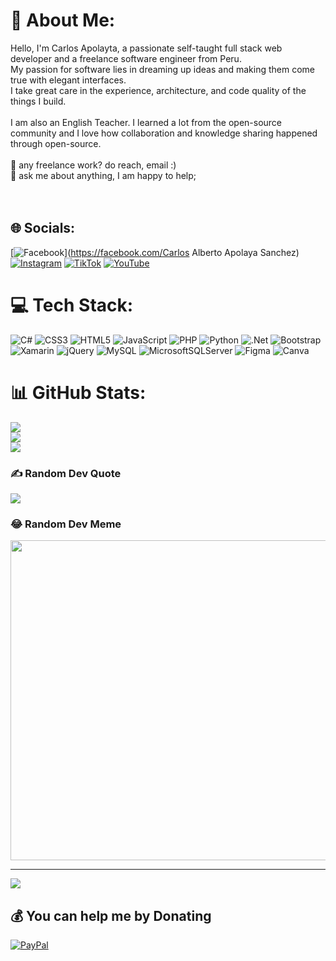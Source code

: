 # 💫 About Me:
Hello, I'm Carlos Apolayta, a passionate self-taught full stack web developer and a freelance software engineer from Peru. <br>My passion for software lies in dreaming up ideas and making them come true with elegant interfaces.<br>I take great care in the experience, architecture, and code quality of the things I build.<br><br>I am also an English Teacher. I learned a lot from the open-source community and I love how collaboration and knowledge sharing happened through open-source.<br><br>💼 any freelance work? do reach, email :)<br>💬 ask me about anything, I am happy to help;<br><br><br>         


## 🌐 Socials:
[![Facebook](https://img.shields.io/badge/Facebook-%231877F2.svg?logo=Facebook&logoColor=white)](https://facebook.com/Carlos Alberto Apolaya Sanchez) [![Instagram](https://img.shields.io/badge/Instagram-%23E4405F.svg?logo=Instagram&logoColor=white)](https://instagram.com/_myenglishbro) [![TikTok](https://img.shields.io/badge/TikTok-%23000000.svg?logo=TikTok&logoColor=white)](https://tiktok.com/@myenglishbroo) [![YouTube](https://img.shields.io/badge/YouTube-%23FF0000.svg?logo=YouTube&logoColor=white)](https://youtube.com/c/MyEnglishBro) 

# 💻 Tech Stack:
![C#](https://img.shields.io/badge/c%23-%23239120.svg?style=for-the-badge&logo=c-sharp&logoColor=white) ![CSS3](https://img.shields.io/badge/css3-%231572B6.svg?style=for-the-badge&logo=css3&logoColor=white) ![HTML5](https://img.shields.io/badge/html5-%23E34F26.svg?style=for-the-badge&logo=html5&logoColor=white) ![JavaScript](https://img.shields.io/badge/javascript-%23323330.svg?style=for-the-badge&logo=javascript&logoColor=%23F7DF1E) ![PHP](https://img.shields.io/badge/php-%23777BB4.svg?style=for-the-badge&logo=php&logoColor=white) ![Python](https://img.shields.io/badge/python-3670A0?style=for-the-badge&logo=python&logoColor=ffdd54) ![.Net](https://img.shields.io/badge/.NET-5C2D91?style=for-the-badge&logo=.net&logoColor=white) ![Bootstrap](https://img.shields.io/badge/bootstrap-%23563D7C.svg?style=for-the-badge&logo=bootstrap&logoColor=white) ![Xamarin](https://img.shields.io/badge/Xamarin-3199DC?style=for-the-badge&logo=xamarin&logoColor=white) ![jQuery](https://img.shields.io/badge/jquery-%230769AD.svg?style=for-the-badge&logo=jquery&logoColor=white) ![MySQL](https://img.shields.io/badge/mysql-%2300f.svg?style=for-the-badge&logo=mysql&logoColor=white) ![MicrosoftSQLServer](https://img.shields.io/badge/Microsoft%20SQL%20Sever-CC2927?style=for-the-badge&logo=microsoft%20sql%20server&logoColor=white) 	![Figma](https://img.shields.io/badge/figma-%23F24E1E.svg?style=for-the-badge&logo=figma&logoColor=white) ![Canva](https://img.shields.io/badge/Canva-%2300C4CC.svg?style=for-the-badge&logo=Canva&logoColor=white)
# 📊 GitHub Stats:
![](https://github-readme-stats.vercel.app/api?username=MYENGLISHBRO&theme=dark&hide_border=false&include_all_commits=false&count_private=false)<br/>
![](https://github-readme-streak-stats.herokuapp.com/?user=MYENGLISHBRO&theme=dark&hide_border=false)<br/>
![](https://github-readme-stats.vercel.app/api/top-langs/?username=MYENGLISHBRO&theme=dark&hide_border=false&include_all_commits=false&count_private=false&layout=compact)

### ✍️ Random Dev Quote
![](https://quotes-github-readme.vercel.app/api?type=horizontal&theme=radical)

### 😂 Random Dev Meme
<img src="https://random-memer.herokuapp.com/" width="512px"/>

---
[![](https://visitcount.itsvg.in/api?id=MYENGLISHBRO&icon=0&color=0)](https://visitcount.itsvg.in)

  ## 💰 You can help me by Donating
  [![PayPal](https://img.shields.io/badge/PayPal-00457C?style=for-the-badge&logo=paypal&logoColor=white)](https://paypal.me/@myenglishbro) 

  <!-- Proudly created with GPRM ( https://gprm.itsvg.in ) -->
  
